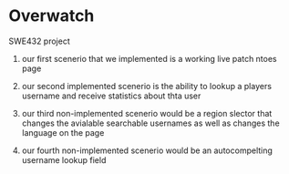 # Overwatch
SWE432 project

1) our first scenerio that we implemented is a working live patch ntoes page

2) our second implemented scenerio is the ability to lookup a players username and receive statistics about thta user

3) our third non-implemented scenerio would be a region slector that changes the avialable searchable usernames as well as changes the language on the page

4) our fourth non-implemented scenerio would be an autocompelting username lookup field
